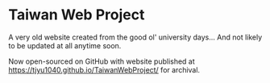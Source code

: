 # Taiwan Web Project

A very old website created from the good ol' university days... And not likely to be updated at all anytime soon.

Now open-sourced on GitHub with website published at https://tjyu1040.github.io/TaiwanWebProject/ for archival.
